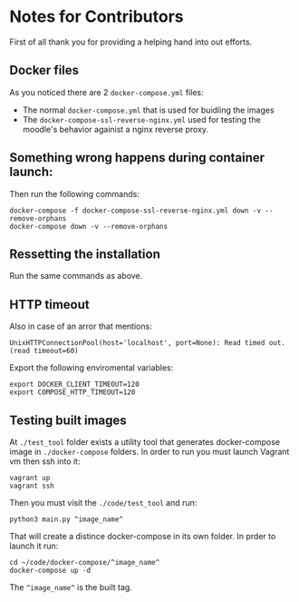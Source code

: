 # Notes for Contributors
First of all thank you for providing a helping hand into out efforts.

## Docker files
As you noticed there are 2 `docker-compose.yml` files:

* The normal `docker-compose.yml` that is used for buidling the images
* Τhe `docker-compose-ssl-reverse-nginx.yml` used for testing the moodle's behavior againist a nginx reverse proxy.

## Something wrong happens during container launch:
Then run the following commands:

```
docker-compose -f docker-compose-ssl-reverse-nginx.yml down -v --remove-orphans
docker-compose down -v --remove-orphans
```
## Ressetting the installation
Run the same commands as above.

## HTTP timeout
Also in case of an arror that mentions:

```
UnixHTTPConnectionPool(host='localhost', port=None): Read timed out. (read timeout=60)
```

Export the following enviromental variables:

```
export DOCKER_CLIENT_TIMEOUT=120
export COMPOSE_HTTP_TIMEOUT=120
```

## Testing built images

At `./test_tool` folder exists a utility tool that generates docker-compose image in `./docker-compose` folders. In order to run you must launch Vagrant vm then ssh into it:

```
vagrant up
vagrant ssh
```

Then you must visit the `./code/test_tool` and run:

```
python3 main.py ^image_name^
```

That will create a distince docker-compose in its own folder. In prder to launch it run:

```
cd ~/code/docker-compose/^image_name^
docker-compose up -d

```

The `^image_name^` is the built tag.